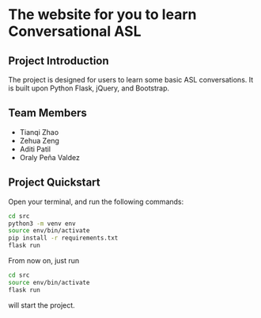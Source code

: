 # The website for you to learn Conversational ASL

## Project Introduction

The project is designed for users to learn some basic ASL conversations. It is built upon Python Flask, jQuery, and Bootstrap.

## Team Members

- Tianqi Zhao 
- Zehua Zeng
- Aditi Patil 
- Oraly Peña Valdez

## Project Quickstart

Open your terminal, and run the following commands:

```zsh
cd src
python3 -m venv env
source env/bin/activate
pip install -r requirements.txt
flask run
```
From now on, just run 

```zsh
cd src
source env/bin/activate
flask run
```
will start the project.
